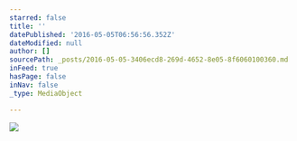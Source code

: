 ```yaml
---
starred: false
title: ''
datePublished: '2016-05-05T06:56:56.352Z'
dateModified: null
author: []
sourcePath: _posts/2016-05-05-3406ecd8-269d-4652-8e05-8f6060100360.md
inFeed: true
hasPage: false
inNav: false
_type: MediaObject

---
```

![](https://the-grid-user-content.s3-us-west-2.amazonaws.com/d6659a41-538f-4e60-9c2f-faae881fdca0.jpg)